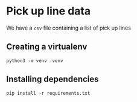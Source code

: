 # Pick up line data

We have a `csv` file containing a list of pick up lines

## Creating a virtualenv

`python3 -m venv .venv`

## Installing dependencies

`pip install -r requirements.txt`

